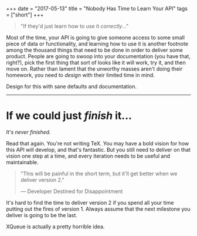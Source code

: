 +++
date        = "2017-05-13"
title       = "Nobody Has Time to Learn Your API"
tags        = ["short"]
+++

> "If they'd just learn how to use it _correctly_..."

Most of the time, your API is going to give someone access to some small piece
of data or functionality, and learning how to use it is another footnote among
the thousand things that need to be done in order to deliver some product.
People are going to swoop into your documentation (you have that, right?), pick
the first thing that sort of looks like it will work, try it, and then move on.
Rather than lament that the unworthy masses aren't doing their homework, you
need to _design_ with their limited time in mind.

Design for this with sane defaults and documentation.

----------

# If we could just _finish_ it...

_It's never finished._

Read that again. You're not writing TeX. You may have a bold vision for how this
API will develop, and that's fantastic. But you still need to deliver on that
vision one step at a time, and every iteration needs to be useful and
maintainable.

> "This will be painful in the short term, but it'll get better when we deliver
> version 2."
>
> — Developer Destined for Disappointment

It's hard to find the time to deliver version 2 if you spend all your time
putting out the fires of version 1. Always assume that the next milestone you
deliver is going to be the last.

XQueue is actually a pretty horrible idea.

